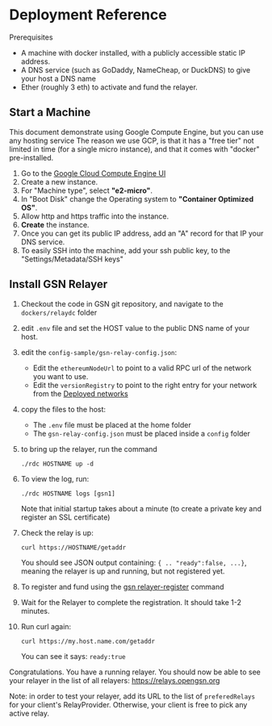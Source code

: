 # Deployment Reference

Prerequisites 

* A machine with docker installed, with a publicly accessible static IP address.
* A DNS service (such as GoDaddy, NameCheap, or DuckDNS) to give your host a DNS name
* Ether (roughly 3 eth) to activate and fund the relayer.

## Start a Machine

This document demonstrate using Google Compute Engine, but you can use any hosting service
The reason we use GCP, is that it has a "free tier" not limited in time (for a single micro instance),
and that it comes with "docker" pre-installed.


1. Go to the [Google Cloud Compute Engine UI](https://console.cloud.google.com/compute/instances)
1. Create a new instance.
1. For "Machine type", select **"e2-micro"**. 
1. In "Boot Disk" change the Operating system to **"Container Optimized OS"**.
1. Allow http and https traffic into the instance.
1. **Create** the instance.
1. Once you can get its public IP address, add an "A" record for that IP your DNS service.
1. To easily SSH into the machine, add your ssh public key, to the "Settings/Metadata/SSH keys"

## Install GSN Relayer

1. Checkout the code in GSN git repository, and navigate to the `dockers/relaydc` folder
1. edit `.env` file and set the HOST value to the public DNS name of your host.
1. edit the `config-sample/gsn-relay-config.json`:
   * Edit the `ethereumNodeUrl` to point to a valid RPC url of the network you want to use.
   * Edit the `versionRegistry` to point to the right entry for your network from the [Deployed networks](/networks.md)
1. copy the files to the host:

    - The `.env` file must be placed at the home folder
    - The `gsn-relay-config.json` must be placed inside a `config` folder

1. to bring up the relayer, run the command

    ```
    ./rdc HOSTNAME up -d
    ```

1. To view the log, run:

   ```
   ./rdc HOSTNAME logs [gsn1]
   ```   

   Note that initial startup takes about a minute (to create a private key and register an SSL certificate)

1. Check the relay is up:

    ```
    curl https://HOSTNAME/getaddr
    ```

    You should see JSON output containing: `{ .. "ready":false, ...}`, meaning the relayer is up 
    and running, but not registered yet.

1. To register and fund using the [gsn relayer-register](./gsn-helpers.md#register) command

1. Wait for the Relayer to complete the registration. It should take 1-2 minutes.

1. Run curl again:

    ```bash
    curl https://my.host.name.com/getaddr
    ```
    You can see it says: `ready:true`


Congratulations. You have a running relayer.
You should now be able to see your relayer in the list of all relayers: https://relays.opengsn.org

Note: in order to test your relayer, add its URL to the list of `preferedRelays` for your client's RelayProvider.
Otherwise, your client is free to pick any active relay.

